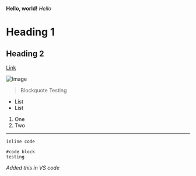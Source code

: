 **Hello, world!**
*Hello*
# Heading 1
## Heading 2
[Link](https://ucsd-cse15l-w22.github.io/week/week2/#key-definitions)


![Image](https://www.cnet.com/a/img/Tpb3FtkoNsKgyVG6KEKNaVq6JT0=/940x0/2021/11/29/82fb5acc-9155-4844-be9c-e0831a6b837c/nowayhome.jpg)

>Blockquote Testing
>

* List 
* List


1. One
2. Two


---
`inline code`

```
#code block
testing
```

*Added this in VS code*
